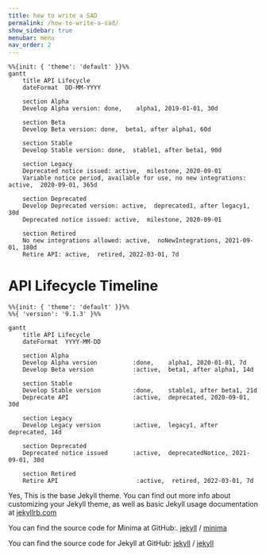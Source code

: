 ```yaml
---
title: how to write a SAD 
permalink: /how-to-write-a-sad/
show_sidebar: true
menubar: menu
nav_order: 2
---
```

```mermaid
%%{init: { 'theme': 'default' }}%%
gantt
    title API Lifecycle
    dateFormat  DD-MM-YYYY

    section Alpha
    Develop Alpha version: done,    alpha1, 2019-01-01, 30d

    section Beta
    Develop Beta version: done,  beta1, after alpha1, 60d

    section Stable
    Develop Stable version: done,  stable1, after beta1, 90d

    section Legacy
    Deprecated notice issued: active,  milestone, 2020-09-01
    Variable notice period, available for use, no new integrations: active,  2020-09-01, 365d

    section Deprecated
    Develop Deprecated version: active,  deprecated1, after legacy1, 30d
    Deprecated notice issued: active,  milestone, 2020-09-01

    section Retired
    No new integrations allowed: active,  noNewIntegrations, 2021-09-01, 180d
    Retire API: active,  retired, 2022-03-01, 7d

```


# API Lifecycle Timeline

```mermaid
%%{init: { 'theme': 'default' }}%%
%%{ 'version': '9.1.3' }%%

gantt
    title API Lifecycle
    dateFormat  YYYY-MM-DD

    section Alpha
    Develop Alpha version          :done,    alpha1, 2020-01-01, 7d
    Develop Beta version           :active,  beta1, after alpha1, 14d

    section Stable
    Develop Stable version         :done,    stable1, after beta1, 21d
    Deprecate API                  :active,  deprecated, 2020-09-01, 30d

    section Legacy
    Develop Legacy version         :active,  legacy1, after deprecated, 14d

    section Deprecated
    Deprecated notice issued       :active,  deprecatedNotice, 2021-09-01, 30d

    section Retired
    Retire API                      :active,  retired, 2022-03-01, 7d

```
Yes, This is the base Jekyll theme. You can find out more info about customizing your Jekyll theme, as well as basic Jekyll usage documentation at [jekyllrb.com](https://jekyllrb.com/)

You can find the source code for Minima at GitHub:.
[jekyll][jekyll-organization] /
[minima](https://github.com/jekyll/minima)

You can find the source code for Jekyll at GitHub:
[jekyll][jekyll-organization] /
[jekyll](https://github.com/jekyll/jekyll)


[jekyll-organization]: https://github.com/jekyll

